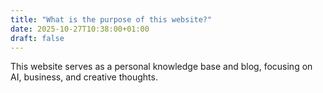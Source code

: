 ```yaml
---
title: "What is the purpose of this website?"
date: 2025-10-27T10:38:00+01:00
draft: false
---
```

This website serves as a personal knowledge base and blog, focusing on AI, business, and creative thoughts.
